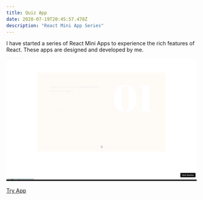 ```yaml
---
title: Quiz App
date: 2020-07-19T20:45:57.478Z
description: "React Mini App Series"
---
```


I have started a series of React Mini Apps to experience the rich features of React. These apps are designed and developed by me. 

![Quiz App](quizapp.gif)

[Try App](https://e5gnr.csb.app/)
